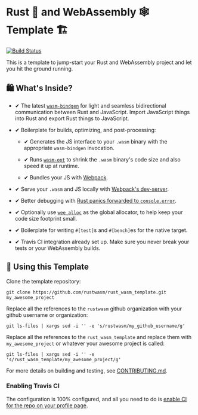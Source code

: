<meta charset="utf-8"/>

# Rust 🦀 and WebAssembly 🕸 Template 🏗

[![Build Status](https://travis-ci.org/rustwasm/rust_wasm_template.svg?branch=master)](https://travis-ci.org/rustwasm/rust_wasm_template)

This is a template to jump-start your Rust and WebAssembly project and let you
hit the ground running.

## 🛍 What's Inside?

* ✔ The latest [`wasm-bindgen`](https://github.com/rustwasm/wasm-bindgen) for
  light and seamless bidirectional communication between Rust and
  JavaScript. Import JavaScript things into Rust and export Rust things to
  JavaScript.

* ✔ Boilerplate for builds, optimizing, and post-processing:

  * ✔ Generates the JS interface to your `.wasm` binary with the appropriate
    `wasm-bindgen` invocation.

  * ✔ Runs [`wasm-opt`](https://github.com/WebAssembly/binaryen) to shrink the
    `.wasm` binary's code size and also speed it up at runtime.

  * ✔ Bundles your JS with [Webpack](https://webpack.js.org/).

* ✔ Serve your `.wasm` and JS locally with [Webpack's
  dev-server](https://github.com/webpack/webpack-dev-server/).

* ✔ Better debugging with [Rust panics forwarded to
  `console.error`](https://github.com/rustwasm/console_error_panic_hook).

* ✔ Optionally use [`wee_alloc`](https://github.com/rustwasm/wee_alloc) as the
  global allocator, to help keep your code size footprint small.

* ✔ Boilerplate for writing `#[test]`s and `#[bench]`es for the native target.

* ✔ Travis CI integration already set up. Make sure you never break your tests
  or your WebAssembly builds.

## 🤸 Using this Template

Clone the template repository:

```
git clone https://github.com/rustwasm/rust_wasm_template.git my_awesome_project
```

Replace all the references to the `rustwasm` github organization with your
github username or organization:

```
git ls-files | xargs sed -i '' -e 's/rustwasm/my_github_username/g'
```

Replace all the references to the `rust_wasm_template` and replace them with
`my_awesome_project` or whatever your awesome project is called:

```
git ls-files | xargs sed -i '' -e 's/rust_wasm_template/my_awesome_project/g'
```

For more details on building and testing, see [CONTRIBUTING.md](./CONTRIBUTING.md).

### Enabling Travis CI

The configuration is 100% configured, and all you need to do is [enable CI for
the repo on your profile page](https://travis-ci.org/profile/).
